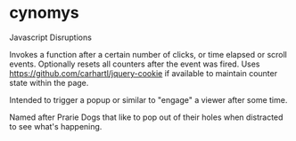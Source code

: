 cynomys
=======

Javascript Disruptions

Invokes a function after a certain number of clicks, or time elapsed or scroll events.
Optionally resets all counters after the event was fired.
Uses https://github.com/carhartl/jquery-cookie if available to maintain counter state within the page.

Intended to trigger a popup or similar to "engage" a viewer after some time.

Named after Prarie Dogs that like to pop out of their holes when distracted to see what's happening.
